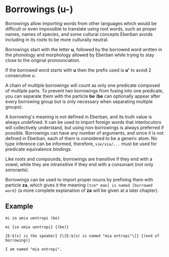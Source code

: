 # Borrowings (u-)

Borrowings allow importing words from other languages which would be
difficult or even impossible to translate using root words, such as proper
names, names of species, and some cultural concepts Eberban avoids including
in its roots to be more culturally neutral.

Borrowings start with the letter __u__, followed by the borrowed word written
in the phonology and morphology allowed by Eberban while trying to stay
close to the original pronounciation.

If the borrowed word starts with __u__ then the prefix used is __u'__ to avoid
2 consecutive _u_.

A chain of multiple borrowings will count as only one predicate composed of
multiple parts. To prevent two borrowings from fusing into one predicate, you
can separate them with the particle __be__ (__be__ can optionally appear after
every borrowing group but is only necessary when separating multiple groups).

A borrowing's meaning is not defined in Eberban, and its truth value is always 
undefined. It can be used to import foreign words that interlocutors will 
collectively understand, but using non-borrowings is always preferred if
possible. Borrowings can have any number of arguments, and since it is not
defined in Eberban, each of them is considered to be a generic atom. No type
inference can be informed, therefore, `vie/via/...` must be used for predicate
equivalence bindings.

Like roots and compounds, borrowings are transitive if they end with a vowel,
while they are intransitive if they end with a consonant (not only sonorants).

Borrowings can be used to import proper nouns by prefixing them with particle
__za__, which gives it the meaning `[tce* man] is named [borrowed word]` (a
more complete explanation of __za__ will be given at a later chapter).

## Example

```gloss
mi za umia uentropi (be)

mi {za umia uentropi} {(be)}

{E:$(x) is the speaker} {\[E:$(x) is named "mia entropi"\]} {(end of borrowing)}

I am named "mia entropi".
```
